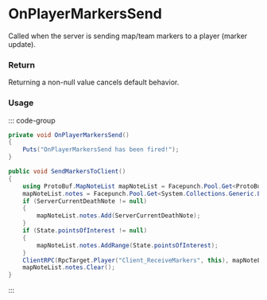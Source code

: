 # OnPlayerMarkersSend
<Badge type="info" text="Player"/><Badge type="danger" text="Carbon Compatible"/><Badge type="warning" text="Oxide Compatible"/>
Called when the server is sending map/team markers to a player (marker update).

### Return
Returning a non-null value cancels default behavior.

### Usage
::: code-group
```csharp [Example]
private void OnPlayerMarkersSend()
{
	Puts("OnPlayerMarkersSend has been fired!");
}
```
```csharp [Source — Assembly-CSharp @ BasePlayer]
public void SendMarkersToClient()
{
	using ProtoBuf.MapNoteList mapNoteList = Facepunch.Pool.Get<ProtoBuf.MapNoteList>();
	mapNoteList.notes = Facepunch.Pool.Get<System.Collections.Generic.List<ProtoBuf.MapNote>>();
	if (ServerCurrentDeathNote != null)
	{
		mapNoteList.notes.Add(ServerCurrentDeathNote);
	}
	if (State.pointsOfInterest != null)
	{
		mapNoteList.notes.AddRange(State.pointsOfInterest);
	}
	ClientRPC(RpcTarget.Player("Client_ReceiveMarkers", this), mapNoteList);
	mapNoteList.notes.Clear();
}

```
:::
